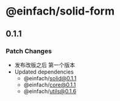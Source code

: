 # @einfach/solid-form

## 0.1.1

### Patch Changes

- 发布改版之后 第一个版本
- Updated dependencies
  - @einfach/solid@0.1.1
  - @einfach/core@0.1.1
  - @einfach/utils@0.1.6
